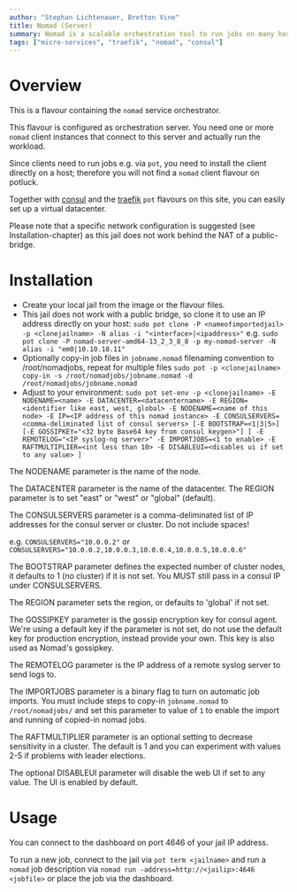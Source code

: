```yaml
---
author: "Stephan Lichtenauer, Bretton Vine"
title: Nomad (Server)
summary: Nomad is a scalable orchestration tool to run jobs on many hosts.
tags: ["micro-services", "traefik", "nomad", "consul"]
---
```


# Overview

This is a flavour containing the ```nomad``` service orchestrator.

This flavour is configured as orchestration server. You need one or more ```nomad``` client instances that connect to this server and actually run the workload.

Since clients need to run jobs e.g. via ```pot```, you need to install the client directly on a host; therefore you will not find a ```nomad``` client flavour on potluck.

Together with [consul](https://potluck.honeyguide.net/blog/consul/) and the [traefik](https://potluck.honeyguide.net/blog/traefik-consul/) ```pot``` flavours on this site, you can easily set up a virtual datacenter.

Please note that a specific network configuration is suggested (see Installation-chapter) as this jail does not work behind the NAT of a public-bridge.

# Installation

* Create your local jail from the image or the flavour files.
* This jail does not work with a public bridge, so clone it to use an IP address directly on your host:
  ```sudo pot clone -P <nameofimportedjail> -p <clonejailname> -N alias -i "<interface>|<ipaddress>"```
  e.g.
  ```sudo pot clone -P nomad-server-amd64-13_2_3_8_8 -p my-nomad-server -N alias -i "em0|10.10.10.11"```
* Optionally copy-in job files in `jobname.nomad` filenaming convention to /root/nomadjobs, repeat for multiple files
  ```sudo pot -p <clonejailname> copy-in -s /root/nomadjobs/jobname.nomad -d /root/nomadjobs/jobname.nomad```
* Adjust to your environment:
  ```sudo pot set-env -p <clonejailname> -E NODENAME=<name> -E DATACENTER=<datacentername> -E REGION=<identifier like east, west, global> -E NODENAME=<name of this node> -E IP=<IP address of this nomad instance> -E CONSULSERVERS=<comma-deliminated list of consul servers> [-E BOOTSTRAP=<1|3|5>] [-E GOSSIPKEY="<32 byte Base64 key from consul keygen>"] [ -E REMOTELOG="<IP syslog-ng server>" -E IMPORTJOBS=<1 to enable> -E RAFTMULTIPLIER=<int less than 10> -E DISABLEUI=<disables ui if set to any value> ]```

The NODENAME parameter is the name of the node.

The DATACENTER parameter is the name of the datacenter. The REGION parameter is to set "east" or "west" or "global" (default).

The CONSULSERVERS parameter is a comma-deliminated list of IP addresses for the consul server or cluster. Do not include spaces!

e.g. ```CONSULSERVERS="10.0.0.2"``` or ```CONSULSERVERS="10.0.0.2,10.0.0.3,10.0.0.4,10.0.0.5,10.0.0.6"```

The BOOTSTRAP parameter defines the expected number of cluster nodes, it defaults to 1 (no cluster) if it is not set. You MUST still pass in a consul IP under CONSULSERVERS.

The REGION parameter sets the region, or defaults to 'global' if not set.

The GOSSIPKEY parameter is the gossip encryption key for consul agent. We're using a default key if the parameter is not set, do not use the default key for production encryption, instead provide your own. This key is also used as Nomad's gossipkey. 

The REMOTELOG parameter is the IP address of a remote syslog server to send logs to.

The IMPORTJOBS parameter is a binary flag to turn on automatic job imports. You must include steps to copy-in `jobname.nomad` to `/root/nomadjobs/` and set this parameter to value of `1` to enable the import and running of copied-in nomad jobs.

The RAFTMULTIPLIER parameter is an optional setting to decrease sensitivity in a cluster. The default is 1 and you can experiment with values 2-5 if problems with leader elections.

The optional DISABLEUI parameter will disable the web UI if set to any value. The UI is enabled by default.

# Usage

You can connect to the dashboard on port 4646 of your jail IP address.

To run a new job, connect to the jail via ```pot term <jailname>``` and run a ```nomad``` job description via ```nomad run -address=http://<jailip>:4646 <jobfile>``` or place the job via the dashboard.
